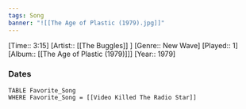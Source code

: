 ```yaml
---
tags: Song  
banner: "![[The Age of Plastic (1979).jpg]]"
---
```

[Time:: 3:15]
[Artist:: [[The Buggles]] ]
[Genre:: New Wave]
[Played:: 1]
[Album:: [[The Age of Plastic (1979)]]]
[Year:: 1979]
### Dates
````dataview
TABLE Favorite_Song
WHERE Favorite_Song = [[Video Killed The Radio Star]]
````